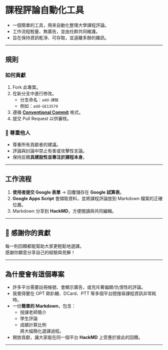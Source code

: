 # 課程評論自動化工具

- 一個簡單的工具，用來自動化整理大學課程評論。  
- 工作流程輕量、無廣告，並由社群共同維護。  
- 旨在保持資訊乾淨、可存取，並遠離多餘的雜訊。

---

## 規則

### 如何貢獻
1. Fork 此專案。
2. 在新分支中進行修改。
   - 分支命名：`add-課號`
   - 例如：`add-GE13579`
3. 遵循 [**Conventional Commit**](https://www.conventionalcommits.org/zh-hant/v1.0.0/) 格式。
4. 提交 Pull Request 以供審核。

### 🤝 尊重他人
- 尊重所有貢獻者的建議。
- 評論與討論中禁止有害或攻擊性言論。
- 保持反饋**具建設性並專注於課程本身**。

---

## 工作流程

1. **使用者提交 Google 表單** → 回覆儲存在 **Google 試算表**。  
2. **Google Apps Script** 會擷取資料，並將課程評論放到 Markdown 檔案的正確位置。  
3. Markdown 分享到 **HackMD**，方便閱讀與共同編輯。  

---

## 🙌 感謝你的貢獻
每一則回饋都能幫助大家更輕鬆地選課。  
感謝你願意分享自己的經驗與見解！

---

## 為什麼會有這個專案
- 許多平台需要註冊帳號、會顯示廣告，或充斥著偏頗/仇恨性的評論。
- 我覺得要在 OPT 歐趴糖、DCard、PTT 等多個平台間搜尋課程資訊非常耗時。
- 一份**簡單的 Markdown**，包含：
  - 授課老師簡介
  - 學生評論
  - 成績計算比例  
  將大幅簡化選課過程。
- 開放貢獻，讓大家能在同一個平台 **HackMD** 上受惠於彼此的回饋。

---
